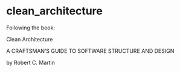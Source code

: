 # clean_architecture

Following the book:

Clean Architecture

A CRAFTSMAN’S GUIDE TO SOFTWARE STRUCTURE AND DESIGN

by
Robert C. Martin
